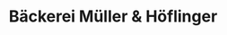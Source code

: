 ---
title: "Bäckerei Müller & Höflinger"
url: /neufahrn-bei-freising/baeckerei-mueller-und-hoeflinger/
shop: Bäckerei
---